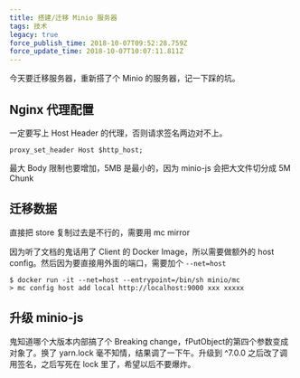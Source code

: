 ```yaml
---
title: 搭建/迁移 Minio 服务器
tags: 技术
legacy: true
force_publish_time: 2018-10-07T09:52:28.759Z
force_update_time: 2018-10-07T10:07:11.811Z
---
```


今天要迁移服务器，重新搭了个 Minio 的服务器，记一下踩的坑。

## Nginx 代理配置
一定要写上 Host Header 的代理，否则请求签名两边对不上。
```nginx
proxy_set_header Host $http_host;
```

最大 Body 限制也要增加，5MB 是最小的，因为 minio-js 会把大文件切分成 5M Chunk

## 迁移数据
直接把 store 复制过去是不行的，需要用 mc mirror

因为听了文档的鬼话用了 Client 的 Docker Image，所以需要做额外的 host config。然后因为要直接用外面的端口，需要加个 `--net=host`

```
$ docker run -it --net=host --entrypoint=/bin/sh minio/mc
> mc config host add local http://localhost:9000 xxx xxxxx
```

## 升级 minio-js
鬼知道哪个大版本内部搞了个 Breaking change，fPutObject的第四个参数变成对象了。换了 yarn.lock 毫不知情，结果调了一下午。升级到 ^7.0.0 之后改了调用签名，之后写死在 lock 里了，希望以后不要爆炸。
